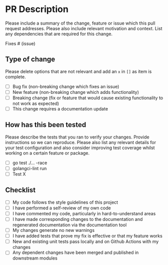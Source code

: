 # PR Description

Please include a summary of the change, feature or issue which this pull request addresses. Please also include relevant motivation and context. List any dependencies that are required for this change.

Fixes # (issue)

## Type of change

Please delete options that are not relevant and add an `x` in `[]` as item is complete.

- [ ] Bug fix (non-breaking change which fixes an issue)
- [ ] New feature (non-breaking change which adds functionality)
- [ ] Breaking change (fix or feature that would cause existing functionality to not work as expected)
- [ ] This change requires a documentation update

## How has this been tested

Please describe the tests that you ran to verify your changes. Provide instructions so we can reproduce. Please also list any relevant details for your test configuration and
also consider improving test coverage whilst working on a certain feature or package.

- [ ] go test ./... -race
- [ ] golangci-lint run
- [ ] Test X

## Checklist

- [ ] My code follows the style guidelines of this project
- [ ] I have performed a self-review of my own code
- [ ] I have commented my code, particularly in hard-to-understand areas
- [ ] I have made corresponding changes to the documentation and regenerated documentation via the documentation tool
- [ ] My changes generate no new warnings
- [ ] I have added tests that prove my fix is effective or that my feature works
- [ ] New and existing unit tests pass locally and on Github Actions with my changes
- [ ] Any dependent changes have been merged and published in downstream modules
